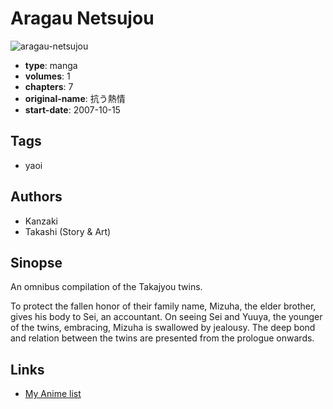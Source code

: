 # Aragau Netsujou

![aragau-netsujou](https://cdn.myanimelist.net/images/manga/3/15680.jpg)

-   **type**: manga
-   **volumes**: 1
-   **chapters**: 7
-   **original-name**: 抗う熱情
-   **start-date**: 2007-10-15

## Tags

-   yaoi

## Authors

-   Kanzaki
-   Takashi (Story & Art)

## Sinopse

An omnibus compilation of the Takajyou twins.

To protect the fallen honor of their family name, Mizuha, the elder brother, gives his body to Sei, an accountant. On seeing Sei and Yuuya, the younger of the twins, embracing, Mizuha is swallowed by jealousy. The deep bond and relation between the twins are presented from the prologue onwards.

## Links

-   [My Anime list](https://myanimelist.net/manga/11587/Aragau_Netsujou)
